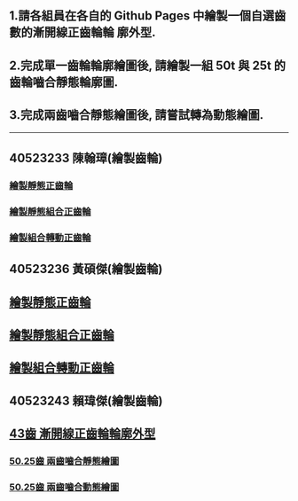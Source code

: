 ## 1.請各組員在各自的 Github Pages 中繪製一個自選齒數的漸開線正齒輪輪 廓外型.

## 2.完成單一齒輪輪廓繪圖後, 請繪製一組 50t 與 25t 的齒輪嚙合靜態輪廓圖.

## 3.完成兩齒嚙合靜態繪圖後, 請嘗試轉為動態繪圖.

---

## 40523233  陳翰璋\(繪製齒輪\)

### [繪製靜態正齒輪](https://s40523233.github.io/cd2018/blog/hui-zhi-jing-tai-zheng-chi-lun.html)

### [繪製靜態組合正齒輪](https://s40523233.github.io/cd2018/blog/hui-zhi-jing-tai-zu-he-zheng-chi-lun.html)

### [繪製組合轉動正齒輪](https://s40523233.github.io/cd2018/blog/hui-zhi-zu-he-zhuan-dong-zheng-chi-lun.html)

## 40523236  黃碩傑\(繪製齒輪\)

## [繪製靜態正齒輪](https://s40523236.github.io/newcd2018/blog/hui-zhi-jing-tai-zheng-chi-lun.html)

## [繪製靜態組合正齒輪](https://s40523236.github.io/newcd2018/blog/hui-zhi-jing-tai-zu-he-zheng-chi-lun.html)

## [繪製組合轉動正齒輪](https://s40523236.github.io/newcd2018/blog/hui-zhi-zu-he-zhuan-dong-zheng-chi-lun.html)

## 40523243 賴瑋傑\(繪製齒輪\)

## [43齒 漸開線正齒輪輪廓外型](https://s40523243.github.io/cd2018-1/blog/hui-zhi-jing-tai-zheng-chi-lun.html)

### [50.25齒 兩齒嚙合靜態繪圖](https://s40523243.github.io/cd2018-1/blog/hui-zhi-jing-tai-zu-he-zheng-chi-lun.html)

### [50.25齒 兩齒嚙合動態繪圖](https://s40523243.github.io/cd2018-1/blog/hui-zhi-zu-he-zhuan-dong-zheng-chi-lun.html)






